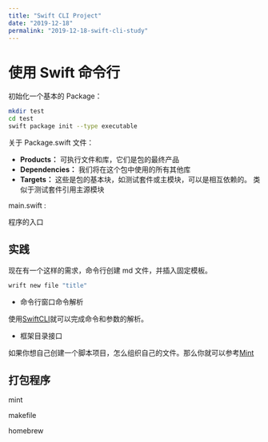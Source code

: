 ```yaml
---
title: "Swift CLI Project"
date: "2019-12-18"
permalink: "2019-12-18-swift-cli-study"
---
```


# 使用 Swift 命令行

初始化一个基本的 Package：

```sh
mkdir test
cd test
swift package init --type executable
```

关于 Package.swift 文件：

- **Products：** 可执行文件和库，它们是包的最终产品
- **Dependencies：** 我们将在这个包中使用的所有其他库
- **Targets：** 这些是包的基本块，如测试套件或主模块，可以是相互依赖的。 类似于测试套件引用主源模块

main.swift :

程序的入口

## 实践

现在有一个这样的需求，命令行创建 md 文件，并插入固定模板。

```sh
wrift new file "title"
```

- 命令行窗口命令解析

使用[SwiftCLI](https://github.com/jakeheis/SwiftCLI)就可以完成命令和参数的解析。

- 框架目录接口

如果你想自己创建一个脚本项目，怎么组织自己的文件。那么你就可以参考[Mint](https://github.com/yonaskolb/Mint)

## 打包程序

mint

makefile

homebrew
